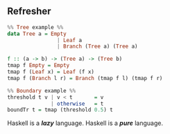 ## Refresher
```haskell
%% Tree example %%
data Tree a = Empty
				| Leaf a
				| Branch (Tree a) (Tree a)

f :: (a -> b) -> (Tree a) -> (Tree b)
tmap f Empty = Empty
tmap f (Leaf x) = Leaf (f x)
tmap f (Branch l r) = Branch (tmap f l) (tmap f r)
```

```haskell
%% Boundary example %%
threshold t v | v < t       = v
              | otherwise   = t
boundTr t = tmap (threshold 0.5) t
```


Haskell is a ***lazy*** language.
Haskell is a ***pure*** language.